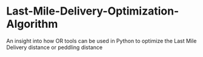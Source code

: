 # Last-Mile-Delivery-Optimization-Algorithm

An insight into how OR tools can be used in Python to optimize the Last Mile Delivery distance or peddling distance
